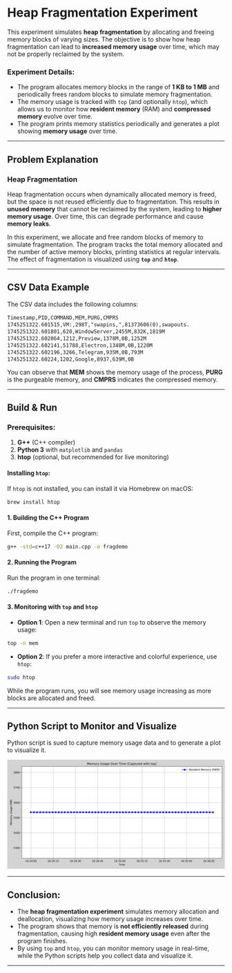 # Heap Fragmentation Experiment

This experiment simulates **heap fragmentation** by allocating and freeing memory blocks of varying sizes. The objective is to show how heap fragmentation can lead to **increased memory usage** over time, which may not be properly reclaimed by the system.

### Experiment Details:

- The program allocates memory blocks in the range of **1 KB to 1 MB** and periodically frees random blocks to simulate memory fragmentation.
- The memory usage is tracked with `top` (and optionally `htop`), which allows us to monitor how **resident memory** (RAM) and **compressed memory** evolve over time.
- The program prints memory statistics periodically and generates a plot showing **memory usage** over time.

---

## Problem Explanation

### **Heap Fragmentation**

Heap fragmentation occurs when dynamically allocated memory is freed, but the space is not reused efficiently due to fragmentation. This results in **unused memory** that cannot be reclaimed by the system, leading to **higher memory usage**. Over time, this can degrade performance and cause **memory leaks**.

In this experiment, we allocate and free random blocks of memory to simulate fragmentation. The program tracks the total memory allocated and the number of active memory blocks, printing statistics at regular intervals. The effect of fragmentation is visualized using **`top`** and **`htop`**.

---

## CSV Data Example

The CSV data includes the following columns:
```
Timestamp,PID,COMMAND,MEM,PURG,CMPRS
1745251322.601515,VM:,298T,"swapins,",81373606(0),swapouts.
1745251322.601801,620,WindowServer,2455M,832K,1819M
1745251322.602064,1212,Preview,1378M,0B,1252M
1745251322.602141,51788,Electron,1348M,0B,1220M
1745251322.602196,3266,Telegram,935M,0B,793M
1745251322.60224,1202,Google,8937,639M,0B
```

You can observe that **MEM** shows the memory usage of the process, **PURG** is the purgeable memory, and **CMPRS** indicates the compressed memory.

---

## Build & Run

### Prerequisites:
1. **G++** (C++ compiler)
2. **Python 3** with `matplotlib` and `pandas`
3. **htop** (optional, but recommended for live monitoring)

#### Installing `htop`:

If `htop` is not installed, you can install it via Homebrew on macOS:

```bash
brew install htop
```

#### 1. **Building the C++ Program**

First, compile the C++ program:

```bash
g++ -std=c++17 -O2 main.cpp -o fragdemo
```

#### 2. **Running the Program**

Run the program in one terminal:

```bash
./fragdemo
```

#### 3. **Monitoring with `top` and `htop`**

- **Option 1**: Open a new terminal and run `top` to observe the memory usage:

```bash
top -o mem
```

- **Option 2**: If you prefer a more interactive and colorful experience, use `htop`:

```bash
sudo htop
```

While the program runs, you will see memory usage increasing as more blocks are allocated and freed.

---

## Python Script to Monitor and Visualize

Python script is sued to capture memory usage data and to generate a plot to visualize it.

![plot.png](plot.png)

---

## Conclusion:

- The **heap fragmentation experiment** simulates memory allocation and deallocation, visualizing how memory usage increases over time.
- The program shows that memory is **not efficiently released** during fragmentation, causing high **resident memory usage** even after the program finishes.
- By using `top` and `htop`, you can monitor memory usage in real-time, while the Python scripts help you collect data and visualize it.

---
